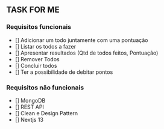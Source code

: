 ## TASK FOR ME

### Requisitos funcionais

- [] Adicionar um todo juntamente com uma pontuação
- [] Listar os todos a fazer
- [] Apresentar resultados (Qtd de todos feitos, Pontuação)
- [] Remover Todos
- [] Concluir todos
- [] Ter a possibilidade de debitar pontos

### Requisitos não funcionais

- [] MongoDB
- [] REST API
- [] Clean e Design Pattern
- [] Nextjs 13

